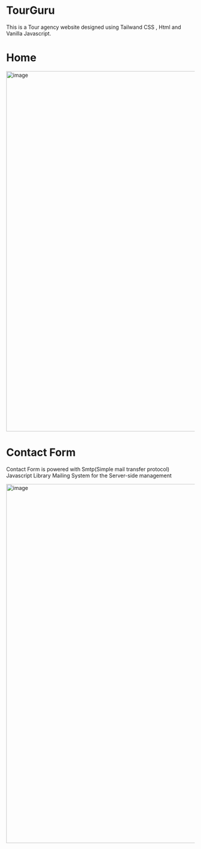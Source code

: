 # TourGuru
This is a Tour agency website designed using Tailwand CSS , Html and Vanilla Javascript.

# Home 

<img width="960" alt="image" src="https://github.com/Git-Hemanth/TourGuru/assets/147172782/a79d34f1-d258-4e66-bd08-d590327a405a">


# Contact Form
Contact Form is powered with Smtp(Simple mail transfer protocol) Javascript Library Mailing System for the Server-side management

<img width="957" alt="image" src="https://github.com/Git-Hemanth/TourGuru/assets/147172782/a0dea80d-d3a9-4b42-abdb-7bbaa63a31a8">



